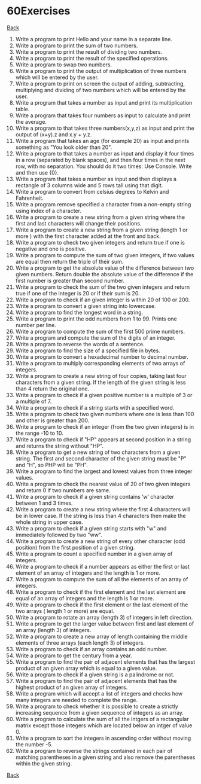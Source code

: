 # 60Exercises
[Back](https://github.corp.globant.com/laura-velez/150Exercises)

1. Write a program to print Hello and your name in a separate line.
2. Write a program to print the sum of two numbers.
3. Write a program to print the result of dividing two numbers.
4. Write a program to print the result of the specified operations.
5. Write a program to swap two numbers.
6. Write a program to print the output of multiplication of three numbers which will be entered by the user.
7. Write a program to print on screen the output of adding, subtracting, multiplying and dividing of two numbers which will be entered by the user.
8. Write a program that takes a number as input and print its multiplication table.
9. Write a program that takes four numbers as input to calculate and print the average.
10. Write a program to that takes three numbers(x,y,z) as input and print the output of (x+y).z and x.y + y.z.
11. Write a program that takes an age (for example 20) as input and prints something as "You look older than 20".
12. Write a program to that takes a number as input and display it four times in a row (separated by blank spaces), and then four times in the next row, with no separation. You should do it two times: Use Console. Write and then use {0}.
13. Write a program that takes a number as input and then displays a rectangle of 3 columns wide and 5 rows tall using that digit.
14. Write a program to convert from celsius degrees to Kelvin and Fahrenheit.
15. Write a program remove specified a character from a non-empty string using index of a character.
16. Write a program to create a new string from a given string where the first and last characters will change their positions.
17. Write a program to create a new string from a given string (length 1 or more ) with the first character added at the front and back.
18. Write a program to check two given integers and return true if one is negative and one is positive.
19. Write a program to compute the sum of two given integers, if two values are equal then return the triple of their sum.
20. Write a program to get the absolute value of the difference between two given numbers. Return double the absolute value of the difference if the first number is greater than second number.
21. Write a program to check the sum of the two given integers and return true if one of the integer is 20 or if their sum is 20.
22. Write a program to check if an given integer is within 20 of 100 or 200.
23. Write a program to convert a given string into lowercase.
24. Write a program to find the longest word in a string.
25. Write a program to print the odd numbers from 1 to 99. Prints one number per line.
26. Write a program to compute the sum of the first 500 prime numbers.
27. Write a program and compute the sum of the digits of an integer.
28. Write a program to reverse the words of a sentence.
29. Write a program to find the size of a specified file in bytes.
30. Write a program to convert a hexadecimal number to decimal number.
31. Write a program to multiply corresponding elements of two arrays of integers.
32. Write a program to create a new string of four copies, taking last four characters from a given string. If the length of the given string is less than 4 return the original one.
33. Write a program to check if a given positive number is a multiple of 3 or a multiple of 7.
34. Write a program to check if a string starts with a specified word.
35. Write a program to check two given numbers where one is less than 100 and other is greater than 200.
36. Write a program to check if an integer (from the two given integers) is in the range -10 to 10.
37. Write a program to check if "HP" appears at second position in a string and returns the string without "HP".
38. Write a program to get a new string of two characters from a given string. The first and second character of the given string must be "P" and "H", so PHP will be "PH".
39. Write a program to find the largest and lowest values from three integer values.
40. Write a program to check the nearest value of 20 of two given integers and return 0 if two numbers are same.
41. Write a program to check if a given string contains ‘w’ character between 1 and 3 times.
42. Write a program to create a new string where the first 4 characters will be in lower case. If the string is less than 4 characters then make the whole string in upper case.
43. Write a program to check if a given string starts with "w" and immediately followed by two "ww".
44. Write a program to create a new string of every other character (odd position) from the first position of a given string.
45. Write a program to count a specified number in a given array of integers.
46. Write a program to check if a number appears as either the first or last element of an array of integers and the length is 1 or more.
47. Write a program to compute the sum of all the elements of an array of integers.
48. Write a program to check if the first element and the last element are equal of an array of integers and the length is 1 or more.
49. Write a program to check if the first element or the last element of the two arrays ( length 1 or more) are equal.
50. Write a program to rotate an array (length 3) of integers in left direction.
51. Write a program to get the larger value between first and last element of an array (length 3) of integers.
52. Write a program to create a new array of length containing the middle elements of three arrays (each length 3) of integers.
53. Write a program to check if an array contains an odd number.
54. Write a program to get the century from a year.
55. Write a program to find the pair of adjacent elements that has the largest product of an given array which is equal to a given value.
56. Write a program to check if a given string is a palindrome or not.
57. Write a program to find the pair of adjacent elements that has the highest product of an given array of integers.
58. Write a program which will accept a list of integers and checks how many integers are needed to complete the range.
59. Write a program to check whether it is possible to create a strictly increasing sequence from a given sequence of integers as an array.
60. Write a program to calculate the sum of all the intgers of a rectangular matrix except those integers which are located below an intger of value 0.
61. Write a program to sort the integers in ascending order without moving the number -5.
62. Write a program to reverse the strings contained in each pair of matching parentheses in a given string and also remove the parentheses within the given string. 

[Back](https://github.corp.globant.com/laura-velez/150Exercises)
